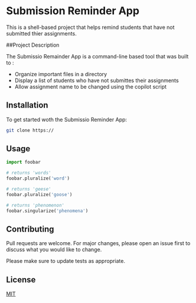 # Submission Reminder App

This is a shell-based project that helps remind students that have not submitted thier assignments.


##Project Description

The Submissio Remainder App is a command-line based tool that was built to :
- Organize important files in a directory
- Display a list of students who have not submittes their assignments
- Allow assignment name to be changed using the copilot script

## Installation

To get started woth the Submissio Reminder App:

```bash
git clone https://
```

## Usage

```python
import foobar

# returns 'words'
foobar.pluralize('word')

# returns 'geese'
foobar.pluralize('goose')

# returns 'phenomenon'
foobar.singularize('phenomena')
```

## Contributing

Pull requests are welcome. For major changes, please open an issue first
to discuss what you would like to change.

Please make sure to update tests as appropriate.

## License

[MIT](https://choosealicense.com/licenses/mit/)
